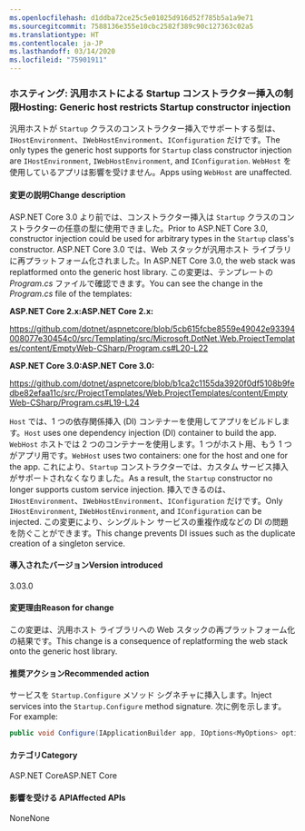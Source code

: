 ```yaml
---
ms.openlocfilehash: d1ddba72ce25c5e01025d916d52f785b5a1a9e71
ms.sourcegitcommit: 7588136e355e10cbc2582f389c90c127363c02a5
ms.translationtype: HT
ms.contentlocale: ja-JP
ms.lasthandoff: 03/14/2020
ms.locfileid: "75901911"
---
```

### <a name="hosting-generic-host-restricts-startup-constructor-injection"></a><span data-ttu-id="678b5-101">ホスティング: 汎用ホストによる Startup コンストラクター挿入の制限</span><span class="sxs-lookup"><span data-stu-id="678b5-101">Hosting: Generic host restricts Startup constructor injection</span></span>

<span data-ttu-id="678b5-102">汎用ホストが `Startup` クラスのコンストラクター挿入でサポートする型は、`IHostEnvironment`、`IWebHostEnvironment`、`IConfiguration` だけです。</span><span class="sxs-lookup"><span data-stu-id="678b5-102">The only types the generic host supports for `Startup` class constructor injection are `IHostEnvironment`, `IWebHostEnvironment`, and `IConfiguration`.</span></span> <span data-ttu-id="678b5-103">`WebHost` を使用しているアプリは影響を受けません。</span><span class="sxs-lookup"><span data-stu-id="678b5-103">Apps using `WebHost` are unaffected.</span></span>

#### <a name="change-description"></a><span data-ttu-id="678b5-104">変更の説明</span><span class="sxs-lookup"><span data-stu-id="678b5-104">Change description</span></span>

<span data-ttu-id="678b5-105">ASP.NET Core 3.0 より前では、コンストラクター挿入は `Startup` クラスのコンストラクターの任意の型に使用できました。</span><span class="sxs-lookup"><span data-stu-id="678b5-105">Prior to ASP.NET Core 3.0, constructor injection could be used for arbitrary types in the `Startup` class's constructor.</span></span> <span data-ttu-id="678b5-106">ASP.NET Core 3.0 では、Web スタックが汎用ホスト ライブラリに再プラットフォーム化されました。</span><span class="sxs-lookup"><span data-stu-id="678b5-106">In ASP.NET Core 3.0, the web stack was replatformed onto the generic host library.</span></span> <span data-ttu-id="678b5-107">この変更は、テンプレートの *Program.cs* ファイルで確認できます。</span><span class="sxs-lookup"><span data-stu-id="678b5-107">You can see the change in the *Program.cs* file of the templates:</span></span>

<span data-ttu-id="678b5-108">**ASP.NET Core 2.x:**</span><span class="sxs-lookup"><span data-stu-id="678b5-108">**ASP.NET Core 2.x:**</span></span>

<https://github.com/dotnet/aspnetcore/blob/5cb615fcbe8559e49042e93394008077e30454c0/src/Templating/src/Microsoft.DotNet.Web.ProjectTemplates/content/EmptyWeb-CSharp/Program.cs#L20-L22>

<span data-ttu-id="678b5-109">**ASP.NET Core 3.0:**</span><span class="sxs-lookup"><span data-stu-id="678b5-109">**ASP.NET Core 3.0:**</span></span>

<https://github.com/dotnet/aspnetcore/blob/b1ca2c1155da3920f0df5108b9fedbe82efaa11c/src/ProjectTemplates/Web.ProjectTemplates/content/EmptyWeb-CSharp/Program.cs#L19-L24>

<span data-ttu-id="678b5-110">`Host` では、1 つの依存関係挿入 (DI) コンテナーを使用してアプリをビルドします。</span><span class="sxs-lookup"><span data-stu-id="678b5-110">`Host` uses one dependency injection (DI) container to build the app.</span></span> <span data-ttu-id="678b5-111">`WebHost` ホストでは 2 つのコンテナーを使用します。1 つがホスト用、もう 1 つがアプリ用です。</span><span class="sxs-lookup"><span data-stu-id="678b5-111">`WebHost` uses two containers: one for the host and one for the app.</span></span> <span data-ttu-id="678b5-112">これにより、`Startup` コンストラクターでは、カスタム サービス挿入がサポートされなくなりました。</span><span class="sxs-lookup"><span data-stu-id="678b5-112">As a result, the `Startup` constructor no longer supports custom service injection.</span></span> <span data-ttu-id="678b5-113">挿入できるのは、`IHostEnvironment`、`IWebHostEnvironment`、`IConfiguration` だけです。</span><span class="sxs-lookup"><span data-stu-id="678b5-113">Only `IHostEnvironment`, `IWebHostEnvironment`, and `IConfiguration` can be injected.</span></span> <span data-ttu-id="678b5-114">この変更により、シングルトン サービスの重複作成などの DI の問題を防ぐことができます。</span><span class="sxs-lookup"><span data-stu-id="678b5-114">This change prevents DI issues such as the duplicate creation of a singleton service.</span></span>

#### <a name="version-introduced"></a><span data-ttu-id="678b5-115">導入されたバージョン</span><span class="sxs-lookup"><span data-stu-id="678b5-115">Version introduced</span></span>

<span data-ttu-id="678b5-116">3.0</span><span class="sxs-lookup"><span data-stu-id="678b5-116">3.0</span></span>

#### <a name="reason-for-change"></a><span data-ttu-id="678b5-117">変更理由</span><span class="sxs-lookup"><span data-stu-id="678b5-117">Reason for change</span></span>

<span data-ttu-id="678b5-118">この変更は、汎用ホスト ライブラリへの Web スタックの再プラットフォーム化の結果です。</span><span class="sxs-lookup"><span data-stu-id="678b5-118">This change is a consequence of replatforming the web stack onto the generic host library.</span></span>

#### <a name="recommended-action"></a><span data-ttu-id="678b5-119">推奨アクション</span><span class="sxs-lookup"><span data-stu-id="678b5-119">Recommended action</span></span>

<span data-ttu-id="678b5-120">サービスを `Startup.Configure` メソッド シグネチャに挿入します。</span><span class="sxs-lookup"><span data-stu-id="678b5-120">Inject services into the `Startup.Configure` method signature.</span></span> <span data-ttu-id="678b5-121">次に例を示します。</span><span class="sxs-lookup"><span data-stu-id="678b5-121">For example:</span></span>

```csharp
public void Configure(IApplicationBuilder app, IOptions<MyOptions> options)
```

#### <a name="category"></a><span data-ttu-id="678b5-122">カテゴリ</span><span class="sxs-lookup"><span data-stu-id="678b5-122">Category</span></span>

<span data-ttu-id="678b5-123">ASP.NET Core</span><span class="sxs-lookup"><span data-stu-id="678b5-123">ASP.NET Core</span></span>

#### <a name="affected-apis"></a><span data-ttu-id="678b5-124">影響を受ける API</span><span class="sxs-lookup"><span data-stu-id="678b5-124">Affected APIs</span></span>

<span data-ttu-id="678b5-125">None</span><span class="sxs-lookup"><span data-stu-id="678b5-125">None</span></span>

<!-- 

#### Affected APIs

Not detectable via API analysis

-->

